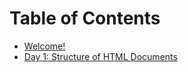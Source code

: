 # Table of Contents

* [Welcome!](/intro.md)
* [Day 1: Structure of HTML Documents](/day-1/notes.md)